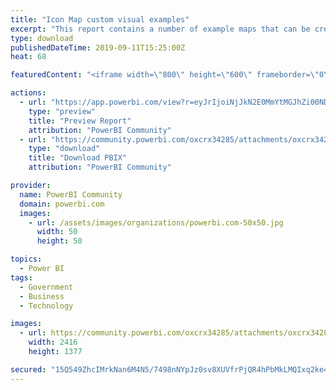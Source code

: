 ```yaml
---
title: "Icon Map custom visual examples"
excerpt: "This report contains a number of example maps that can be created using the Icon Map custom visual. These examples have been built using the latest"
type: download
publishedDateTime: 2019-09-11T15:25:00Z
heat: 68

featuredContent: "<iframe width=\"800\" height=\"600\" frameborder=\"0\" src=\"https://app.powerbi.com/view?r=eyJrIjoiNjJkN2E0MmYtMGJhZi00NDhjLThkZGQtNjE1YmE4YWYxMTU1IiwidCI6IjBjNzk5ZDM4LTQ3NjQtNDJiYy1iNGZmLTIzYmViYTljN2ZlMiIsImMiOjh9\"></iframe>"

actions:
  - url: "https://app.powerbi.com/view?r=eyJrIjoiNjJkN2E0MmYtMGJhZi00NDhjLThkZGQtNjE1YmE4YWYxMTU1IiwidCI6IjBjNzk5ZDM4LTQ3NjQtNDJiYy1iNGZmLTIzYmViYTljN2ZlMiIsImMiOjh9"
    type: "preview"
    title: "Preview Report"
    attribution: "PowerBI Community"
  - url: "https://community.powerbi.com/oxcrx34285/attachments/oxcrx34285/DataStoriesGallery/2973/2/Icon%20Map%20V2%20Examples.pbix"
    type: "download"
    title: "Download PBIX"
    attribution: "PowerBI Community"

provider:
  name: PowerBI Community
  domain: powerbi.com
  images:
    - url: /assets/images/organizations/powerbi.com-50x50.jpg
      width: 50
      height: 50

topics:
  - Power BI
tags:
  - Government
  - Business
  - Technology

images:
  - url: https://community.powerbi.com/oxcrx34285/attachments/oxcrx34285/DataStoriesGallery/2973/1/icon%20map%20report%20thumbnail.png
    width: 2416
    height: 1377

secured: "15Q549ZhcIMrkNan6M4N5/7498nNYpJz0sv8XUVfrPjQR4hPbMkLMQIxq2ke4UHRs/c5PCqrRmBrmDNjxZxEaXowiODuPOsixCDAnm6Xu2u6Fer0A6WDjJ1UUo7x65wDAXwEfchKpdgRHIQJXYdMoILZshckiwh00qde5Mug6s/hVt8wtG42/+ZaHep0PLSG1UGQS6m1zS+gPKJLGS7o7DEpotIcVw9qwaVussxMqwZNFigJnU81tB1eriAoxomOHE1PS+T2+x1Fl6Is+FpPEdptxy5B4DbNKdoO1Glfziq2xBAZg/FA76Mg2Z0QWeJ1DkxDjJ94kDyJ5NHKLD/hCDlxZmr++0shiD7xz/81zn1P60FNKZx9SI/N1c0Q2YTr;KX5AopX01acb6j1p6TWMDQ=="
---
```


